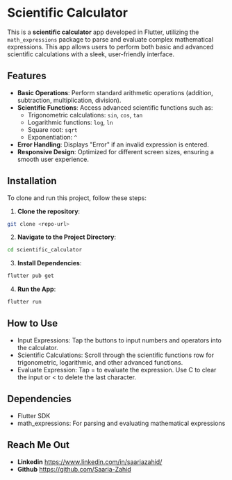 # Scientific Calculator

This is a **scientific calculator** app developed in Flutter, utilizing the `math_expressions` package to parse and evaluate complex mathematical expressions. This app allows users to perform both basic and advanced scientific calculations with a sleek, user-friendly interface.

## Features

- **Basic Operations**: Perform standard arithmetic operations (addition, subtraction, multiplication, division).
- **Scientific Functions**: Access advanced scientific functions such as:
  - Trigonometric calculations: `sin`, `cos`, `tan`
  - Logarithmic functions: `log`, `ln`
  - Square root: `sqrt`
  - Exponentiation: `^`
- **Error Handling**: Displays "Error" if an invalid expression is entered.
- **Responsive Design**: Optimized for different screen sizes, ensuring a smooth user experience.

## Installation

To clone and run this project, follow these steps:


1. **Clone the repository**:

```bash
git clone <repo-url>
```
2. **Navigate to the Project Directory**:

```bash
cd scientific_calculator
```
3. **Install Dependencies**:

```bash
flutter pub get
```
4. **Run the App**:

```bash
flutter run
```

## How to Use

- Input Expressions: Tap the buttons to input numbers and operators into the calculator.
- Scientific Calculations: Scroll through the scientific functions row for trigonometric, logarithmic, and other advanced functions.
- Evaluate Expression: Tap = to evaluate the expression. Use C to clear the input or < to delete the last character.

## Dependencies

- Flutter SDK
- math_expressions: For parsing and evaluating mathematical expressions

## Reach Me Out

- **Linkedin** https://www.linkedin.com/in/saariazahid/
- **Github** https://github.com/Saaria-Zahid